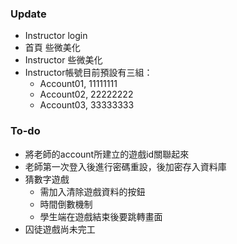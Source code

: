 ### Update
- Instructor login
- 首頁 些微美化
- Instructor 些微美化
- Instructor帳號目前預設有三組：
  - Account01, 11111111
  - Account02, 22222222
  - Account03, 33333333

### To-do
- 將老師的account所建立的遊戲id關聯起來
- 老師第一次登入後進行密碼重設，後加密存入資料庫
- 猜數字遊戲
  - 需加入清除遊戲資料的按鈕
  - 時間倒數機制
  - 學生端在遊戲結束後要跳轉畫面
- 囚徒遊戲尚未完工